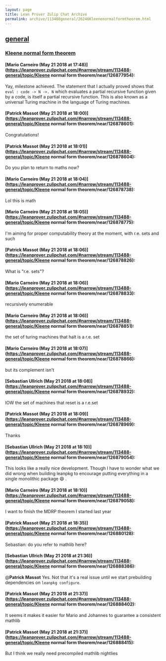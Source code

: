```yaml
---
layout: page
title: Lean Prover Zulip Chat Archive 
permalink: archive/113488general/26246Kleenenormalformtheorem.html
---
```


## [general](index.html)
### [Kleene normal form theorem](26246Kleenenormalformtheorem.html)

#### [Mario Carneiro (May 21 2018 at 17:48)](https://leanprover.zulipchat.com/#narrow/stream/113488-general/topic/Kleene normal form theorem/near/126877954):
Yay, milestone achieved. The statement that I actually proved shows that `eval : code -> N ->. N` which evaluates a partial recursive function given by a code, is itself a partial recursive function. This is also known as a universal Turing machine in the language of Turing machines.

#### [Patrick Massot (May 21 2018 at 18:00)](https://leanprover.zulipchat.com/#narrow/stream/113488-general/topic/Kleene normal form theorem/near/126878601):
Congratulations!

#### [Patrick Massot (May 21 2018 at 18:01)](https://leanprover.zulipchat.com/#narrow/stream/113488-general/topic/Kleene normal form theorem/near/126878604):
Do you plan to return to maths now?

#### [Mario Carneiro (May 21 2018 at 18:04)](https://leanprover.zulipchat.com/#narrow/stream/113488-general/topic/Kleene normal form theorem/near/126878738):
Lol this is math

#### [Mario Carneiro (May 21 2018 at 18:05)](https://leanprover.zulipchat.com/#narrow/stream/113488-general/topic/Kleene normal form theorem/near/126878775):
I'm aiming for proper computability theory at the moment, with r.e. sets and such

#### [Patrick Massot (May 21 2018 at 18:06)](https://leanprover.zulipchat.com/#narrow/stream/113488-general/topic/Kleene normal form theorem/near/126878826):
What is "r.e. sets"?

#### [Mario Carneiro (May 21 2018 at 18:06)](https://leanprover.zulipchat.com/#narrow/stream/113488-general/topic/Kleene normal form theorem/near/126878833):
recursively enumerable

#### [Mario Carneiro (May 21 2018 at 18:06)](https://leanprover.zulipchat.com/#narrow/stream/113488-general/topic/Kleene normal form theorem/near/126878851):
the set of turing machines that halt is a r.e. set

#### [Mario Carneiro (May 21 2018 at 18:07)](https://leanprover.zulipchat.com/#narrow/stream/113488-general/topic/Kleene normal form theorem/near/126878866):
but its complement isn't

#### [Sebastian Ullrich (May 21 2018 at 18:08)](https://leanprover.zulipchat.com/#narrow/stream/113488-general/topic/Kleene normal form theorem/near/126878932):
IOW the set of machines that reset is a r.e.set

#### [Patrick Massot (May 21 2018 at 18:09)](https://leanprover.zulipchat.com/#narrow/stream/113488-general/topic/Kleene normal form theorem/near/126878969):
Thanks

#### [Sebastian Ullrich (May 21 2018 at 18:10)](https://leanprover.zulipchat.com/#narrow/stream/113488-general/topic/Kleene normal form theorem/near/126879054):
This looks like a really nice development. Though I have to wonder what we did wrong when building leanpkg to encourage putting everything in a single monolithic package :smile: .

#### [Mario Carneiro (May 21 2018 at 18:10)](https://leanprover.zulipchat.com/#narrow/stream/113488-general/topic/Kleene normal form theorem/near/126879058):
I want to finish the MDRP theorem I started last year

#### [Patrick Massot (May 21 2018 at 18:35)](https://leanprover.zulipchat.com/#narrow/stream/113488-general/topic/Kleene normal form theorem/near/126880128):
Sebastian: do you refer to mathlib here?

#### [Sebastian Ullrich (May 21 2018 at 21:36)](https://leanprover.zulipchat.com/#narrow/stream/113488-general/topic/Kleene normal form theorem/near/126888386):
@**Patrick Massot** Yes. Not that it's a real issue until we start prebuilding dependencies on `leanpkg configure`.

#### [Patrick Massot (May 21 2018 at 21:37)](https://leanprover.zulipchat.com/#narrow/stream/113488-general/topic/Kleene normal form theorem/near/126888402):
It seems it makes it easier for Mario and Johannes to guarantee a consistent mathlib

#### [Patrick Massot (May 21 2018 at 21:37)](https://leanprover.zulipchat.com/#narrow/stream/113488-general/topic/Kleene normal form theorem/near/126888415):
But I think we really need precompiled mathlib nightlies

